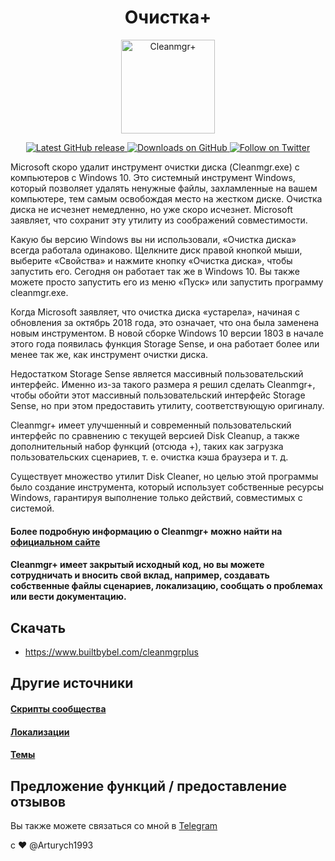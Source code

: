 <h1 align="center"> Очистка+ </h1>

<p align="center">
<a href="https://github.com/builtbybel/CleanmgrPlus" target="_blank">
<img align="center" alt="Cleanmgr+" src="https://github.com/builtbybel/CleanmgrPlus/raw/master/cleanmgr%2B.png" width="150" height="150" />
</a>
</p>

<p align="center">
 
<a href="https://github.com/builtbybel/CleanmgrPlus/releases/latest" target="_blank">
 <img alt="Latest GitHub release" src="https://img.shields.io/github/release/builtbybel/cleanmgrplus.svg" />
</a>
<a href="https://github.com/builtbybel/CleanmgrPlus/releases" target="_blank">
 <img alt="Downloads on GitHub" src="https://img.shields.io/github/downloads/builtbybel/CleanmgrPlus/total.svg?style=flat-square" />
</a>
<a href="https://twitter.com/cleanmgrplus" target="_blank">
 <img alt="Follow on Twitter" src="https://img.shields.io/twitter/follow/cleanmgrplus.svg?label=Follow" />
</a>

</p>

Microsoft скоро удалит инструмент очистки диска (Cleanmgr.exe) с компьютеров с Windows 10.
Это системный инструмент Windows, который позволяет удалять ненужные файлы, захламленные на вашем компьютере, тем самым освобождая место на жестком диске.
Очистка диска не исчезнет немедленно, но уже скоро исчезнет. Microsoft заявляет, что сохранит эту утилиту из соображений совместимости.

Какую бы версию Windows вы ни использовали, «Очистка диска» всегда работала одинаково. Щелкните диск правой кнопкой мыши, выберите «Свойства» и нажмите кнопку «Очистка диска», чтобы запустить его.
Сегодня он работает так же в Windows 10. Вы также можете просто запустить его из меню «Пуск» или запустить программу cleanmgr.exe.

Когда Microsoft заявляет, что очистка диска «устарела», начиная с обновления за октябрь 2018 года, это означает, что она была заменена новым инструментом.
В новой сборке Windows 10 версии 1803 в начале этого года появилась функция Storage Sense, и она работает более или менее так же, как инструмент очистки диска.

Недостатком Storage Sense является массивный пользовательский интерфейс. Именно из-за такого размера я решил сделать Cleanmgr+, 
чтобы обойти этот массивный пользовательский интерфейс Storage Sense, но при этом предоставить утилиту, соответствующую оригиналу.

Cleanmgr+ имеет улучшенный и современный пользовательский интерфейс по сравнению с текущей версией Disk Cleanup, 
а также дополнительный набор функций (отсюда +), таких как загрузка пользовательских сценариев, т. е. очистка кэша браузера и т. д.

Существует множество утилит Disk Cleaner, но целью этой программы было создание инструмента, который использует собственные ресурсы Windows, гарантируя выполнение только действий, совместимых с системой.

#### Более подробную информацию о Cleanmgr+ можно найти на  [официальном сайте](https://www.builtbybel.com/ms-apps/cleanmgrplus)

#### Cleanmgr+ имеет закрытый исходный код, но вы можете сотрудничать и вносить свой вклад, например, создавать собственные файлы сценариев, локализацию, сообщать о проблемах или вести документацию.

## Скачать 
* https://www.builtbybel.com/cleanmgrplus

## Другие источники
#### [Скрипты сообщества](https://github.com/builtbybel/CleanmgrPlus/blob/master/scripts/scripts.md)

#### [Локализации](https://github.com/builtbybel/CleanmgrPlus/blob/master/locales/locale.md)

#### [Темы](https://github.com/builtbybel/CleanmgrPlus/blob/master/bin/packages/ui.ini)

## Предложение функций / предоставление отзывов
Вы также можете связаться со мной в [Telegram](https://t.me/Arturych1993)

с ❤︎ @Arturych1993
</p>
